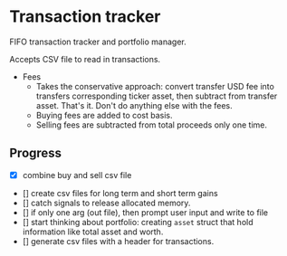 # Transaction tracker

FIFO transaction tracker and portfolio manager.

Accepts CSV file to read in transactions.

* Fees
  * Takes the conservative approach: convert transfer USD fee into transfers corresponding ticker asset, then subtract from transfer asset. That's it. Don't do anything else with the fees.
  * Buying fees are added to cost basis.
  * Selling fees are subtracted from total proceeds only one time.

## Progress

* [X] combine buy and sell csv file
* [] create csv files for long term and short term gains
* [] catch signals to release allocated memory.
* [] if only one arg (out file), then prompt user input and write to file
* [] start thinking about portfolio: creating `asset` struct that hold information like total asset and worth.
* [] generate csv files with a header for transactions.

